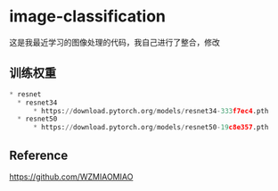# image-classification
这是我最近学习的图像处理的代码，我自己进行了整合，修改
## 训练权重
```python
* resnet
  * resnet34
      * https://download.pytorch.org/models/resnet34-333f7ec4.pth
  * resnet50
      * https://download.pytorch.org/models/resnet50-19c8e357.pth
```














## Reference
https://github.com/WZMIAOMIAO
